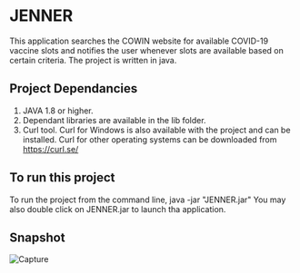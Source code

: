 
# JENNER

This application searches the COWIN website for available COVID-19 vaccine slots and notifies the user whenever slots are available based on certain criteria.
The project is written in java.

## Project Dependancies
1) JAVA 1.8 or higher.
2) Dependant libraries are available in the lib folder.
3) Curl tool. Curl for Windows is also available with the project and can be installed. Curl for other operating systems can be downloaded from https://curl.se/

## To run this project

To run the project from the command line, 
java -jar "JENNER.jar" 
You may also double click on JENNER.jar to launch tha application.

## Snapshot

![Capture](https://user-images.githubusercontent.com/72568856/119268024-9e84cf00-bc0e-11eb-9452-45ec02ebb084.PNG)
